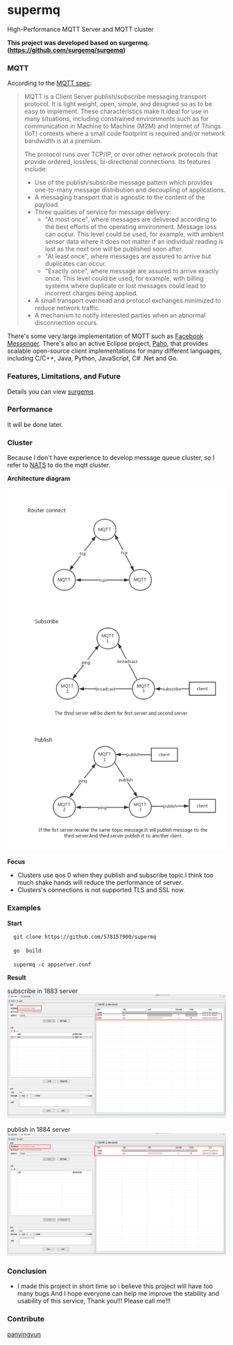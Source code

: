 # supermq
High-Performance MQTT Server and  MQTT cluster

**This project was developed based on surgermq.(https://github.com/surgemq/surgemq)**

### MQTT

According to the [MQTT spec](http://docs.oasis-open.org/mqtt/mqtt/v3.1.1/mqtt-v3.1.1.html):

> MQTT is a Client Server publish/subscribe messaging transport protocol. It is light weight, open, simple, and designed so as to be easy to implement. These characteristics make it ideal for use in many situations, including constrained environments such as for communication in Machine to Machine (M2M) and Internet of Things (IoT) contexts where a small code footprint is required and/or network bandwidth is at a premium.
>
> The protocol runs over TCP/IP, or over other network protocols that provide ordered, lossless, bi-directional connections. Its features include:
> 
> * Use of the publish/subscribe message pattern which provides one-to-many message distribution and decoupling of applications.
> * A messaging transport that is agnostic to the content of the payload.
> * Three qualities of service for message delivery:
>   * "At most once", where messages are delivered according to the best efforts of the operating environment. Message loss can occur. This level could be used, for example, with ambient sensor data where it does not matter if an individual reading is lost as the next one will be published soon after.
>   * "At least once", where messages are assured to arrive but duplicates can occur.
>   * "Exactly once", where message are assured to arrive exactly once. This level could be used, for example, with billing systems where duplicate or lost messages could lead to incorrect charges being applied.
> * A small transport overhead and protocol exchanges minimized to reduce network traffic.
> * A mechanism to notify interested parties when an abnormal disconnection occurs.

There's some very large implementation of MQTT such as [Facebook Messenger](https://www.facebook.com/notes/facebook-engineering/building-facebook-messenger/10150259350998920). There's also an active Eclipse project, [Paho](https://eclipse.org/paho/), that provides scalable open-source client implementations for many different languages, including C/C++, Java, Python, JavaScript, C# .Net and Go.

### Features, Limitations, and Future

Details you can view [surgemq](https://github.com/surgemq/surgemq).

### Performance

It will be done later.

### Cluster

Because I don't have experience to develop message queue cluster, so I refer to [NATS](https://github.com/nats-io/gnatsd) to do the mqtt cluster.

**Architecture diagram**

![Image](https://raw.githubusercontent.com/578157900/supermq/master/images/router.png)

**Focus**

* Clusters use qos 0 when they publish and subscribe topic.I think too much shake hands will reduce the performance of server.
* Clusters's connections is not supported TLS and SSL now.

### Examples

**Start**

```
  git clone https://github.com/578157900/supermq

  go  build 

  supermq -c appserver.conf
```

**Result**

subscribe in 1883 server
![Image](https://raw.githubusercontent.com/578157900/supermq/master/images/1883.png)

publish in 1884 server
![Image](https://raw.githubusercontent.com/578157900/supermq/master/images/1884.png)

### Conclusion
* I made this project in short time so i believe this project will have too many bugs.And I hope everyone can help me improve the stability and usability of this service, Thank you!!! Please call me!!!

### Contribute

[panyingyun](https://github.com/panyingyun)


